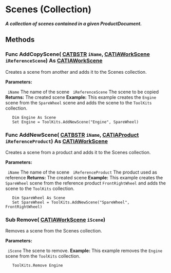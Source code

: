 # Scenes (Collection)

**_A collection of scenes contained in a given ProductDocument._**

## Methods

### Func **AddCopyScene**( [CATBSTR](../System/typedef_CATBSTR_8129.md)  `iName`,  [CATIAWorkScene](../OSMInterfaces/interface_Scene_5528.md)  `iReferenceScene`) As [CATIAWorkScene](../OSMInterfaces/interface_Scene_5528.md)

Creates a scene from another and adds it to the Scenes collection.

**Parameters:**

` iName`      The name of the scene
` iReferenceScene`      The scene to be copied
**Returns:**      The created scene  **Example:**      This example creates the `Engine` scene from the `SpareWheel` scene and adds the scene to the `ToolKits` collection.

```VBScript
   Dim Engine As Scene
   Set Engine = ToolKits.AddNewScene("Engine", SpareWheel)

```

### Func **AddNewScene**( [CATBSTR](../System/typedef_CATBSTR_8129.md)  `iName`,  [CATIAProduct](../ProductStructureInterfaces/interface_Product_11223.md)  `iReferenceProduct`) As [CATIAWorkScene](../OSMInterfaces/interface_Scene_5528.md)

Creates a scene from a product and adds it to the Scenes collection.

**Parameters:**

` iName`      The name of the scene
` iReferenceProduct`      The product used as reference
**Returns:**      The created scene  **Example:**      This example creates the `SpareWheel` scene from the reference product `FrontRightWheel` and adds the scene to the `ToolKits` collection.

```VBScript
   Dim SpareWheel As Scene
   Set SpareWheel = ToolKits.AddNewScene("SpareWheel", FrontRightWheel)

```

### Sub **Remove**( [CATIAWorkScene](../OSMInterfaces/interface_Scene_5528.md)  `iScene`)

Removes a scene from the Scenes collection.

**Parameters:**

` iScene`      The scene to remove.
**Example:**      This example removes the `Engine` scene from the `ToolKits` collection.

```VBScript
   ToolKits.Remove Engine

```